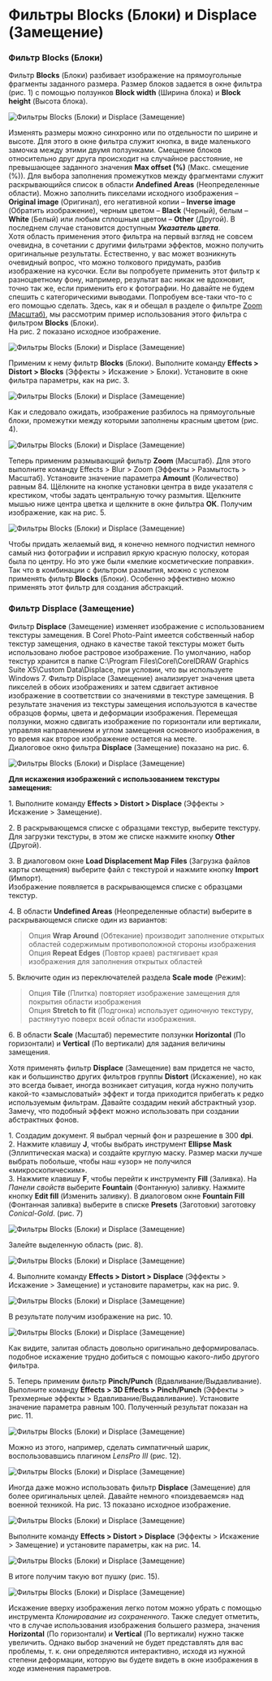 # Фильтры Blocks (Блоки) и Displace (Замещение)

### Фильтр Blocks (Блоки)

Фильтр **Blocks** (Блоки) разбивает изображение на прямоугольные фрагменты заданного размера. Размер блоков задается в окне фильтра (рис. 1) с помощью ползунков **Block width** (Ширина блока) и **Block height** (Высота блока).

![Фильтры Blocks (Блоки) и Displace (Замещение)](./33687bea-eb90-4fdf-a50e-d1715bfd05e8.jpg)

Изменять размеры можно синхронно или по отдельности по ширине и высоте. Для этого в окне фильтра служит кнопка, в виде маленького замочка между этими двумя ползунками. Смещение блоков относительно друг друга происходит на случайное расстояние, не превышающее заданного значения **Max offset (%)** (Макс. смещение (%)). Для выбора заполнения промежутков между фрагментами служит раскрывающийся список в области **Andefined Areas** (Неопределенные области). Можно заполнить пикселами исходного изображения – **Original image** (Оригинал), его негативной копии – **Inverse image** (Обратить изображение), черным цветом – **Black** (Черный), белым – **White** (Белый) или любым сплошным цветом – **Other** (Другой). В последнем случае становится доступным _**Указатель цвета**_.  
Хотя область применения этого фильтра на первый взгляд не совсем очевидна, в сочетании с другими фильтрами эффектов, можно получить оригинальные результаты. Естественно, у вас может возникнуть очевидный вопрос, что можно толкового придумать, разбив изображение на кусочки. Если вы попробуете применить этот фильтр к разноцветному фону, например, результат вас никак не вдохновит, точно так же, если применить его к фотографии. Но давайте не будем спешить с категорическими выводами. Попробуем все-таки что-то с его помощью сделать. Здесь, как я и обещал в разделе о фильтре [Zoom (Масштаб)](../Filtry-Zoom-i-Smart-Blur/index.md), мы рассмотрим пример использования этого фильтра с фильтром **Blocks** (Блоки).  
На рис. 2 показано исходное изображение.

![Фильтры Blocks (Блоки) и Displace (Замещение)](./936ce693-0cfd-4c95-a177-a3add9353e29.jpg)

Применим к нему фильтр **Blocks** (Блоки). Выполните команду **Effects > Distort > Blocks** (Эффекты > Искажение > Блоки). Установите в окне фильтра параметры, как на рис. 3.

![Фильтры Blocks (Блоки) и Displace (Замещение)](./d833aa5b-4ef6-491e-98ef-caff33b2c585.jpg)

Как и следовало ожидать, изображение разбилось на прямоугольные блоки, промежутки между которыми заполнены красным цветом (рис. 4).

![Фильтры Blocks (Блоки) и Displace (Замещение)](./474b9656-da8b-46a9-b90b-2b95f1a7536f.jpg)

Теперь применим размывающий фильтр **Zoom** (Масштаб). Для этого выполните команду Effects > Blur > Zoom (Эффекты > Размытость > Масштаб). Установите значение параметра **Amount** (Количество) равным 84\. Щёлкните на кнопке установки центра в виде указателя с крестиком, чтобы задать центральную точку размытия. Щелкните мышью ниже центра цветка и щелкните в окне фильтра **ОК**. Получим изображение, как на рис. 5.

![Фильтры Blocks (Блоки) и Displace (Замещение)](./a6a0f11a-638b-4c64-acc0-916851d762a1.jpg)

Чтобы придать желаемый вид, я конечно немного подчистил немного самый низ фотографии и исправил яркую красную полоску, которая была по центру. Но это уже были «мелкие косметические поправки». Так что в комбинации с фильтром размытия, можно с успехом применять фильтр **Blocks** (Блоки). Особенно эффективно можно применять этот фильтр для создания абстракций.

### Фильтр Displace (Замещение)

Фильтр **Displace** (Замещение) изменяет изображение с использованием текстуры замещения. В Соrеl Photo-Раint имеется собственный набор текстур замещения, однако в качестве такой текстуры может быть использовано любое растровое изображение. По умолчанию, набор текстур хранится в папке C:\Program Files\Corel\CorelDRAW Graphics Suite X5\Custom Data\Displace, при условии, что вы используете Windows 7\. Фильтр Displace (Замещение) анализирует значения цвета пикселей в обоих изображениях и затем сдвигает активное изображение в соответствии со значениями в текстуре замещения. В результате значения из текстуры замещения используются в качестве образцов формы, цвета и деформации изображения. Перемещая ползунки, можно сдвигать изображение по горизонтали или вертикали, управляя направлением и углом замещения основного изображения, в то время как второе изображение остается на месте.  
Диалоговое окно фильтра **Displace** (Замещение) показано на рис. 6.

![Фильтры Blocks (Блоки) и Displace (Замещение)](./ed8461dc-69a9-489e-81b5-0d9764ec572b.jpg)

**Для искажения изображений с использованием текстуры замещения:**

1\. Выполните команду **Effects > Distort > Displace** (Эффекты > Искажение > Замещение).

2\. В раскрывающемся списке с образцами текстур, выберите текстуру. Для загрузки текстуры, в этом же списке нажмите кнопку **Other** (Другой).

3\. В диалоговом окне **Load Displacement Map Files** (Загрузка файлов карты смещения) выберите файл с текстурой и нажмите кнопку **Import** (Импорт).  
Изображение появляется в раскрывающемся списке с образцами текстур.

4\. В области **Undefined Areas** (Неопределенные области) выберите в раскрывающемся списке один из вариантов:  
> Опция **Wrap Around** (Обтекание) производит заполнение открытых областей содержимым противоположной стороны изображения  
> Опция **Repeat Edges** (Повтор краев) растягивает края изображения для заполнения открытых областей

5\. Включите один из переключателей раздела **Scale mode** (Режим):  
> Опция **Tile** (Плитка) повторяет изображение замещения для покрытия области изображения  
> Опция **Stretch to fit** (Подгонка) использует одиночную текстуру, растянутую поверх всей области изображения.

6\. В области **Scale** (Масштаб) переместите ползунки **Horizontal** (По горизонтали) и **Vertical** (По вертикали) для задания величины замещения.

Хотя применять фильтр **Displace** (Замещение) вам придется не часто, как и большинство других фильтров группы **Distort** (Искажение), но как это всегда бывает, иногда возникает ситуация, когда нужно получить какой-то «замысловатый» эффект и тогда приходится прибегать к редко используемым фильтрам. Давайте создадим некий абстрактный узор. Замечу, что подобный эффект можно использовать при создании абстрактных фонов.

1\. Создадим документ. Я выбрал черный фон и разрешение в 300 **dpi**.  
2\. Нажмите клавишу **J**, чтобы выбрать инструмент **Ellipse Mask** (Эллиптическая маска) и создайте круглую маску. Размер маски лучше выбрать побольше, чтобы наш «узор» не получился «микроскопическим».  
3\. Нажмите клавишу **F**, чтобы перейти к инструменту **Fill** (Заливка). На _Панели свойств_ выберите **Fountain** (Фонтанную) заливку. Нажмите кнопку **Edit fill** (Изменить заливку). В диалоговом окне **Fountain Fill** (Фонтанная заливка) выберите в списке **Presets** (Заготовки) заготовку _Conical-Gold_. (рис. 7)

![Фильтры Blocks (Блоки) и Displace (Замещение)](./5fba6dcb-dd07-4db9-9b19-7872e3553e93.jpg)

Залейте выделенную область (рис. 8).

![Фильтры Blocks (Блоки) и Displace (Замещение)](./8c69c82d-a765-4163-bf67-24ca2babd74a.jpg)

4\. Выполните команду **Effects > Distort > Displace** (Эффекты > Искажение > Замещение) и установите параметры, как на рис. 9.

![Фильтры Blocks (Блоки) и Displace (Замещение)](./2b8b9d48-dcdb-4bac-9a37-ee2c980bc151.jpg)

В результате получим изображение на рис. 10.

![Фильтры Blocks (Блоки) и Displace (Замещение)](./eb32100d-36f7-488c-8577-b8c323357300.jpg)

Как видите, залитая область довольно оригинально деформировалась. подобное искажение трудно добиться с помощью какого-либо другого фильтра.

5\. Теперь применим фильтр **Pinch/Punch** (Вдавливание/Выдавливание). Выполните команду **Effects > 3D Effects > Pinch/Punch** (Эффекты > Трехмерные эффекты > Вдавливание/Выдавливание). Установите значение параметра равным 100\. Полученный результат показан на рис. 11.

![Фильтры Blocks (Блоки) и Displace (Замещение)](./2089b8f3-784c-4a64-a567-2bf00209d4dc.jpg)

Можно из этого, например, сделать симпатичный шарик, воспользовавшись плагином _LensPro III_ (рис. 12).

![Фильтры Blocks (Блоки) и Displace (Замещение)](./b4b89076-8480-4a1e-96fb-6063f6f6c482.jpg)

Иногда даже можно использовать фильтр **Displace** (Замещение) для более оригинальных целей. Давайте немного «поиздеваемся» над военной техникой. На рис. 13 показано исходное изображение.

![Фильтры Blocks (Блоки) и Displace (Замещение)](./539c2f80-a6d3-4b1a-b7ef-055f9a30cdc2.jpg)

Выполните команду **Effects > Distort > Displace** (Эффекты > Искажение > Замещение) и установите параметры, как на рис. 14.

![Фильтры Blocks (Блоки) и Displace (Замещение)](./fefd94af-93c5-426f-834c-af11b9f9c3fe.jpg)

В итоге получим такую вот пушку (рис. 15).

![Фильтры Blocks (Блоки) и Displace (Замещение)](./6e0c18fb-6d43-484b-9b3d-bddb6622113a.jpg)

Искажение вверху изображения легко потом можно убрать с помощью инструмента _Клонирование из сохраненного_. Также следует отметить, что в случае использования изображения большего размера, значения **Horizontal** (По горизонтали) и **Vertical** (По вертикали) нужно также увеличить. Однако выбор значений не будет представлять для вас проблемы, т. к. они определяются интерактивно, исходя из нужной степени деформации, которую вы будете видеть в окне изображения в ходе изменения параметров.